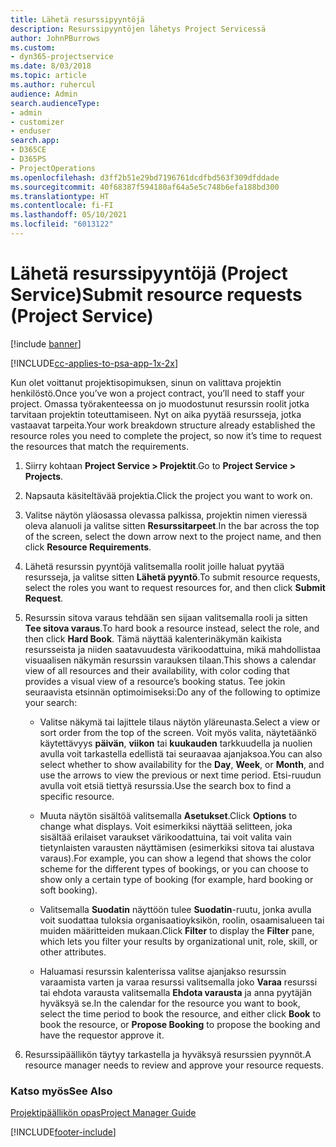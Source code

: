 ```yaml
---
title: Lähetä resurssipyyntöjä
description: Resurssipyyntöjen lähetys Project Servicessä
author: JohnPBurrows
ms.custom:
- dyn365-projectservice
ms.date: 8/03/2018
ms.topic: article
ms.author: ruhercul
audience: Admin
search.audienceType:
- admin
- customizer
- enduser
search.app:
- D365CE
- D365PS
- ProjectOperations
ms.openlocfilehash: d3ff2b51e29bd7196761dcdfbd563f309dfddade
ms.sourcegitcommit: 40f68387f594180af64a5e5c748b6efa188bd300
ms.translationtype: HT
ms.contentlocale: fi-FI
ms.lasthandoff: 05/10/2021
ms.locfileid: "6013122"
---
```

# <a name="submit-resource-requests-project-service"></a><span data-ttu-id="8b036-103">Lähetä resurssipyyntöjä (Project Service)</span><span class="sxs-lookup"><span data-stu-id="8b036-103">Submit resource requests (Project Service)</span></span>

[!include [banner](../includes/psa-now-project-operations.md)]

[!INCLUDE[cc-applies-to-psa-app-1x-2x](../includes/cc-applies-to-psa-app-1x-2x.md)]

<span data-ttu-id="8b036-104">Kun olet voittanut projektisopimuksen, sinun on valittava projektin henkilöstö.</span><span class="sxs-lookup"><span data-stu-id="8b036-104">Once you’ve won a project contract, you’ll need to staff your project.</span></span> <span data-ttu-id="8b036-105">Omassa työrakenteessa on jo muodostunut resurssin roolit jotka tarvitaan projektin toteuttamiseen. Nyt on aika pyytää resursseja, jotka vastaavat tarpeita.</span><span class="sxs-lookup"><span data-stu-id="8b036-105">Your work breakdown structure already established the resource roles you need to complete the project, so now it’s time to request the resources that match the requirements.</span></span>  
  
1.  <span data-ttu-id="8b036-106">Siirry kohtaan **Project Service > Projektit**.</span><span class="sxs-lookup"><span data-stu-id="8b036-106">Go to **Project Service > Projects**.</span></span>  
  
2.  <span data-ttu-id="8b036-107">Napsauta käsiteltävää projektia.</span><span class="sxs-lookup"><span data-stu-id="8b036-107">Click the project you want to work on.</span></span>  
  
3.  <span data-ttu-id="8b036-108">Valitse näytön yläosassa olevassa palkissa, projektin nimen vieressä oleva alanuoli ja valitse sitten **Resurssitarpeet**.</span><span class="sxs-lookup"><span data-stu-id="8b036-108">In the bar across the top of the screen, select the down arrow next to the project name, and then click **Resource Requirements**.</span></span>  
  
4.  <span data-ttu-id="8b036-109">Lähetä resurssin pyyntöjä valitsemalla roolit joille haluat pyytää resursseja, ja valitse sitten **Lähetä pyyntö**.</span><span class="sxs-lookup"><span data-stu-id="8b036-109">To submit resource requests, select the roles you want to request resources for, and then click **Submit Request**.</span></span>  
  
5.  <span data-ttu-id="8b036-110">Resurssin sitova varaus tehdään sen sijaan valitsemalla rooli ja sitten **Tee sitova varaus**.</span><span class="sxs-lookup"><span data-stu-id="8b036-110">To hard book a resource instead, select the role, and then click **Hard Book**.</span></span> <span data-ttu-id="8b036-111">Tämä näyttää kalenterinäkymän kaikista resursseista ja niiden saatavuudesta värikoodattuina, mikä mahdollistaa visuaalisen näkymän resurssin varauksen tilaan.</span><span class="sxs-lookup"><span data-stu-id="8b036-111">This shows a calendar view of all resources and their availability, with color coding that provides a visual view of a resource’s booking status.</span></span> <span data-ttu-id="8b036-112">Tee jokin seuraavista etsinnän optimoimiseksi:</span><span class="sxs-lookup"><span data-stu-id="8b036-112">Do any of the following to optimize your search:</span></span>  
  
    -   <span data-ttu-id="8b036-113">Valitse näkymä tai lajittele tilaus näytön yläreunasta.</span><span class="sxs-lookup"><span data-stu-id="8b036-113">Select a view or sort order from the top of the screen.</span></span> <span data-ttu-id="8b036-114">Voit myös valita, näytetäänkö käytettävyys **päivän**, **viikon** tai **kuukauden** tarkkuudella ja nuolien avulla voit tarkastella edellistä tai seuraavaa ajanjaksoa.</span><span class="sxs-lookup"><span data-stu-id="8b036-114">You can also select whether to show availability for the **Day**, **Week**, or **Month**, and use the arrows to view the previous or next time period.</span></span> <span data-ttu-id="8b036-115">Etsi-ruudun avulla voit etsiä tiettyä resurssia.</span><span class="sxs-lookup"><span data-stu-id="8b036-115">Use the search box to find a specific resource.</span></span>  
  
    -   <span data-ttu-id="8b036-116">Muuta näytön sisältöä valitsemalla **Asetukset**.</span><span class="sxs-lookup"><span data-stu-id="8b036-116">Click **Options** to change what displays.</span></span> <span data-ttu-id="8b036-117">Voit esimerkiksi näyttää selitteen, joka sisältää erilaiset varaukset värikoodattuina, tai voit valita vain tietynlaisten varausten näyttämisen (esimerkiksi sitova tai alustava varaus).</span><span class="sxs-lookup"><span data-stu-id="8b036-117">For example, you can show a legend that shows the color scheme for the different types of bookings, or you can choose to show only a certain type of booking (for example, hard booking or soft booking).</span></span>  
  
    -   <span data-ttu-id="8b036-118">Valitsemalla **Suodatin** näyttöön tulee **Suodatin**-ruutu, jonka avulla voit suodattaa tuloksia organisaatioyksikön, roolin, osaamisalueen tai muiden määritteiden mukaan.</span><span class="sxs-lookup"><span data-stu-id="8b036-118">Click **Filter** to display the **Filter** pane, which lets you filter your results by organizational unit, role, skill, or other attributes.</span></span>  
  
    -   <span data-ttu-id="8b036-119">Haluamasi resurssin kalenterissa valitse ajanjakso resurssin varaamista varten ja varaa resurssi valitsemalla joko **Varaa** resurssi tai ehdota varausta valitsemalla **Ehdota varausta** ja anna pyytäjän hyväksyä se.</span><span class="sxs-lookup"><span data-stu-id="8b036-119">In the calendar for the resource you want to book, select the time period to book the resource, and either click **Book** to book the resource, or **Propose Booking** to propose the booking and have the requestor approve it.</span></span>  
  
6.  <span data-ttu-id="8b036-120">Resurssipäällikön täytyy tarkastella ja hyväksyä resurssien pyynnöt.</span><span class="sxs-lookup"><span data-stu-id="8b036-120">A resource manager needs to review and approve your resource requests.</span></span>  
  
### <a name="see-also"></a><span data-ttu-id="8b036-121">Katso myös</span><span class="sxs-lookup"><span data-stu-id="8b036-121">See Also</span></span>  
 [<span data-ttu-id="8b036-122">Projektipäällikön opas</span><span class="sxs-lookup"><span data-stu-id="8b036-122">Project Manager Guide</span></span>](../psa/project-manager-guide.md)


[!INCLUDE[footer-include](../includes/footer-banner.md)]